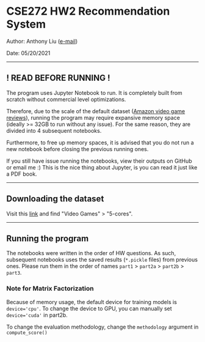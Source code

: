 # CSE272 HW2 Recommendation System 

Author: Anthony Liu ([e-mail](mailto:hliu35@ucsc.edu))

Date: 05/20/2021

----

## ! READ BEFORE RUNNING !
The program uses Jupyter Notebook to run. It is completely built from scratch without commercial level optimizations. 

Therefore, due to the scale of the default dataset ([Amazon video game reviews](http://jmcauley.ucsd.edu/data/amazon/)), running the program may require expansive memory space (ideally >= 32GB to run without any issue). For the same reason, they are divided into 4 subsequent notebooks.

Furthermore, to free up memory spaces, it is advised that you do not run a new notebook before closing the previous running ones. 

If you still have issue running the notebooks, view their outputs on GitHub or email me :) This is the nice thing about Jupyter, is you can read it just like a PDF book.

----

## Downloading the dataset
Visit this [link](http://jmcauley.ucsd.edu/data/amazon/) and find "Video Games" > "5-cores".

----

## Running the program
The notebooks were written in the order of HW questions. As such, subsequent notebooks uses the saved results (`*.pickle` files) from previous ones. Please run them in the order of names `part1` > `part2a` > `part2b` > `part3`.

### Note for Matrix Factorization
Because of memory usage, the default device for training models is `device='cpu'`. To change the device to GPU, you can manually set `device='cuda'` in part2b.

To change the evaluation methodology, change the `methodology` argument in `compute_score()`
